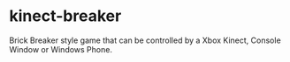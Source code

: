 kinect-breaker
===============

Brick Breaker style game that can be controlled by a Xbox Kinect, Console Window or Windows Phone.

